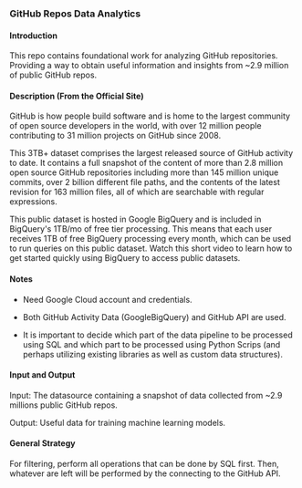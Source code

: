 ### GitHub Repos Data Analytics

#### Introduction

This repo contains foundational work for analyzing GitHub repositories. Providing a way to obtain useful information and
insights from ~2.9 million of public GitHub repos.

#### Description (From the Official Site)

GitHub is how people build software and is home to the largest community of open source developers in the 
world, with over 12 million people contributing to 31 million projects on GitHub since 2008.

This 3TB+ dataset comprises the largest released source of GitHub activity to date. It contains a full snapshot of the 
content of more than 2.8 million open source GitHub repositories including more than 145 million unique commits, over 2 
billion different file paths, and the contents of the latest revision for 163 million files, all of which are searchable 
with regular expressions.

This public dataset is hosted in Google BigQuery and is included in BigQuery's 1TB/mo of free tier processing. This 
means that each user receives 1TB of free BigQuery processing every month, which can be used to run queries on this 
public dataset. Watch this short video to learn how to get started quickly using BigQuery to access public datasets.

#### Notes

- Need Google Cloud account and credentials.

- Both GitHub Activity Data (GoogleBigQuery) and GitHub API are used.

- It is important to decide which part of the data pipeline to be processed using SQL and which part to be processed
using Python Scrips (and perhaps utilizing existing libraries as well as custom data structures).

#### Input and Output

Input: The datasource containing a snapshot of data collected from ~2.9 millions public GitHub repos.

Output: Useful data for training machine learning models.

#### General Strategy

For filtering, perform all operations that can be done by SQL first. Then, whatever are left will be performed by the
connecting to the GitHub API.

